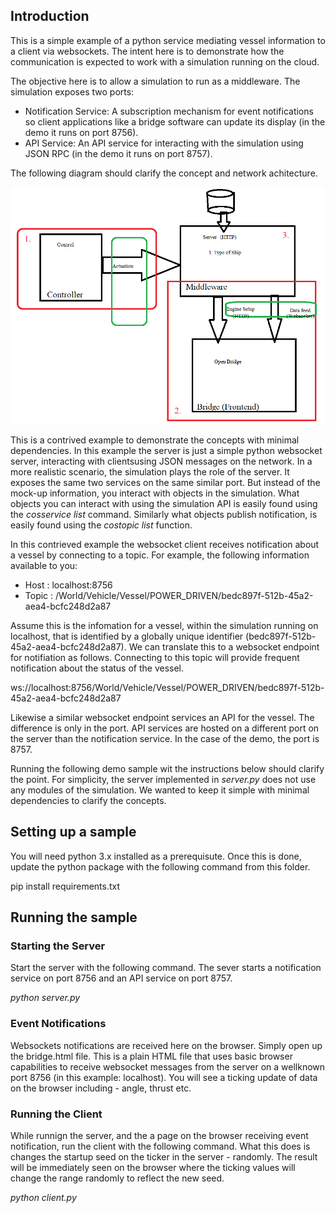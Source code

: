 ## Introduction
This is a simple example of a python service mediating vessel information to a client via websockets. The intent here is to 
demonstrate how the communication is expected to work with a simulation running on the cloud. 

The objective here is to allow a simulation to run as a middleware. The simulation exposes two ports:
-  Notification Service: A subscription mechanism for event notifications so client applications like a bridge software can update its display (in the demo it runs on port 8756).
-  API Service: An API service for interacting with the simulation using JSON RPC (in the demo it runs on port 8757).

The following diagram should clarify the concept and network achitecture. 

![Concept Diagram](websocket-api.png)


This is a contrived example to demonstrate the concepts with minimal dependencies. In this example the server is just a simple python websocket server, 
interacting with clientsusing JSON messages on the network. In a more realistic scenario, the simulation plays the role of the server. It exposes 
the same two services on the same similar port. But instead of the mock-up information, you interact with objects in the simulation. What objects 
you can interact with using the simulation API is easily found using the  *cosservice list* command. Similarly what objects publish 
notification, is easily found using the *costopic list* function.

In this contrieved example the websocket client receives notification about a vessel by connecting to a topic. For example, the following
information available to you:
- Host : localhost:8756
- Topic : /World/Vehicle/Vessel/POWER_DRIVEN/bedc897f-512b-45a2-aea4-bcfc248d2a87

Assume this is the infomation for a vessel, within the simulation running on localhost, that is identified by a globally 
unique identifier (bedc897f-512b-45a2-aea4-bcfc248d2a87). We can translate this to a websocket endpoint for notifiation
as follows. Connecting to this topic will provide frequent notification about the status of the vessel.

ws://localhost:8756/World/Vehicle/Vessel/POWER_DRIVEN/bedc897f-512b-45a2-aea4-bcfc248d2a87

Likewise a similar websocket endpoint services an API for the vessel. The difference is only in the port. API services are hosted on a different port 
on the server than the notification service. In the case of the demo, the port is 8757.

Running the following demo sample wit the instructions below should clarify the point. For simplicity, the server implemented in *server.py* 
does not use any modules of the simulation. We wanted to keep it simple with minimal dependencies to clarify the concepts.


## Setting up a sample
You will need python 3.x installed as a prerequisute. Once this is done, update the python package with the following command 
from this folder.

pip install requirements.txt


## Running the sample

### Starting the Server
Start the server with the following command. The sever starts a notification service on port 8756 and an API service on port 8757. 

*python server.py*

### Event Notifications
Websockets notifications are received here on the browser. Simply open up the bridge.html file. This is a plain HTML file that uses 
basic browser capabilities to receive websocket messages from the server on a wellknown port 8756 (in this example: localhost). 
You will see a ticking update of data on the browser including - angle, thrust etc.

### Running the Client
While runnign the server, and the a page on the browser receiving event notification, run the client with the following command. What 
this does is changes the startup seed on the ticker in the server - randomly. The result will be immediately seen on the browser where the
ticking values will change the range randomly to reflect the new seed.

*python client.py*


